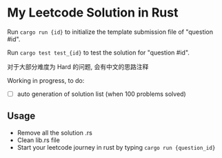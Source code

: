 # My Leetcode Solution in Rust

Run `cargo run {id}` to initialize the template submission file of "question #id".

Run `cargo test test_{id}` to test the solution for "question #id".

对于大部分难度为 Hard 的问题, 会有中文的思路注释

Working in progress, to do:

- [ ] auto generation of solution list (when 100 problems solved)

## Usage

- Remove all the solution .rs
- Clean lib.rs file
- Start your leetcode journey in rust by typing `cargo run {question_id}`
